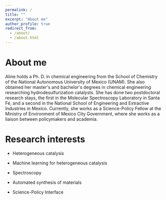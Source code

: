 ```yaml
---
permalink: /
title: ""
excerpt: "About me"
author_profile: true
redirect_from: 
  - /about/
  - /about.html
---
```


# **About me**


Aline holds a Ph. D. in chemical engineering from the School of Chemistry of the National Autonomous University of Mexico (UNAM). She also obtained her master's and bachelor's degrees in chemical engineering researching hydrodesulfurization catalysts. 
She has done two postdoctoral research stays, the first in the Molecular Spectroscopy Laboratory in Santa Fé, and a second in the National School of Engineering and Extractive Industries in Mexico. 
Currently, she works as a Science-Policy Fellow at the Ministry of Environment of Mexico City Government, where she works as a liaison between policymakers and academia.


# **Research interests**

  + Heterogeneous catalysis

  + Machine learning for heterogeneous catalysis 

  + Spectroscopy 

  + Automated synthesis of materials 

  + Science-Policy Interface
